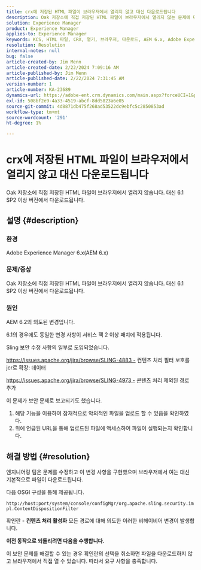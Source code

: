 ```yaml
---
title: crx에 저장된 HTML 파일이 브라우저에서 열리지 않고 대신 다운로드됩니다
description: Oak 저장소에 직접 저장된 HTML 파일이 브라우저에서 열리지 않는 문제에 대해 알아봅니다.
solution: Experience Manager
product: Experience Manager
applies-to: Experience Manager
keywords: KCS, HTML 파일, CRX, 열기, 브라우저, 다운로드, AEM 6.x, Adobe Experience Manager 6.x, FAQ
resolution: Resolution
internal-notes: null
bug: false
article-created-by: Jim Menn
article-created-date: 2/22/2024 7:09:16 AM
article-published-by: Jim Menn
article-published-date: 2/22/2024 7:31:45 AM
version-number: 1
article-number: KA-23689
dynamics-url: https://adobe-ent.crm.dynamics.com/main.aspx?forceUCI=1&pagetype=entityrecord&etn=knowledgearticle&id=64fe9348-51d1-ee11-9079-6045bd006268
exl-id: 508bf2e9-4a33-4519-abcf-8dd5823a6e05
source-git-commit: 4d8871db475f268ad53522dc9ebfc5c2850853ad
workflow-type: tm+mt
source-wordcount: '291'
ht-degree: 1%

---
```


# crx에 저장된 HTML 파일이 브라우저에서 열리지 않고 대신 다운로드됩니다


Oak 저장소에 직접 저장된 HTML 파일이 브라우저에서 열리지 않습니다. 대신 6.1 SP2 이상 버전에서 다운로드됩니다.

## 설명 {#description}


### 환경

Adobe Experience Manager 6.x(AEM 6.x)

### 문제/증상

Oak 저장소에 직접 저장된 HTML 파일이 브라우저에서 열리지 않습니다. 대신 6.1 SP2 이상 버전에서 다운로드됩니다.

### 원인

AEM 6.2의 의도된 변경입니다.

6.1의 경우에도 동일한 변경 사항이 서비스 팩 2 이상 패치에 적용됩니다.

Sling 보안 수정 사항의 일부로 도입되었습니다.

https://issues.apache.org/jira/browse/SLING-4883 - 컨텐츠 처리 필터 보호를 jcr로 확장: 데이터

https://issues.apache.org/jira/browse/SLING-4973 - 콘텐츠 처리 제외된 경로 추가

이 문제가 보안 문제로 보고되기도 했습니다.

1. 해당 기능을 이용하여 잠재적으로 악의적인 파일을 업로드 할 수 있음을 확인하였다.
2. 위에 언급된 URL을 통해 업로드된 파일에 액세스하여 파일이 실행되는지 확인합니다.



## 해결 방법 {#resolution}


엔지니어링 팀은 문제를 수정하고 이 변경 사항을 구현했으며 브라우저에서 여는 대신 기본적으로 파일이 다운로드됩니다.

다음 OSGI 구성을 통해 제공됩니다.

`http://host:port/system/console/configMgr/org.apache.sling.security.impl.ContentDispositionFilter`

확인란 - <b>컨텐츠 처리 활성화</b> 모든 경로에 대해 의도한 이러한 비헤이비어 변경이 발생합니다.

<b>이전 동작으로 되돌리려면 다음을 수행합니다.</b>

이 보안 문제를 해결할 수 있는 경우 확인란의 선택을 취소하면 파일을 다운로드하지 않고 브라우저에서 직접 열 수 있습니다. 따라서 요구 사항을 충족합니다.
